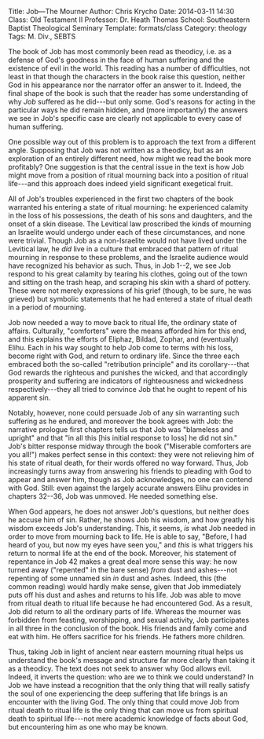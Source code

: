 Title: Job&mdash;The Mourner
Author: Chris Krycho
Date: 2014-03-11 14:30
Class: Old Testament II
Professor: Dr. Heath Thomas
School: Southeastern Baptist Theological Seminary
Template: formats/class
Category: theology
Tags: M. Div., SEBTS

The book of Job has most commonly been read as theodicy, i.e. as a defense of
God's goodness in the face of human suffering and the existence of evil in the
world. This reading has a number of difficulties, not least in that though the
characters in the book raise this question, neither God in his appearance nor
the narrator offer an answer to it. Indeed, the final shape of the book is such
that the reader has some understanding of why *Job* suffered as he did---but
only some. God's reasons for acting in the particular ways he did remain hidden,
and (more importantly) the answers we see in Job's specific case are clearly not
applicable to every case of human suffering.

One possible way out of this problem is to approach the text from a different
angle. Supposing that Job was not written as a theodicy, but as an exploration
of an entirely different need, how might we read the book more profitably? One
suggestion is that the central issue in the text is how Job might move from a
position of ritual mourning back into a position of ritual life---and this
approach does indeed yield significant exegetical fruit.

All of Job's troubles experienced in the first two chapters of the book
warranted his entering a state of ritual mourning: he experienced calamity in
the loss of his possessions, the death of his sons and daughters, and the onset
of a skin disease. The Levitical law proscribed the kinds of mourning an
Israelite would undergo under each of these circumstances, and none were
trivial. Though Job as a non-Israelite would not have lived under the Levitical
law, he *did* live in a culture that embraced that pattern of ritual mourning in
response to these problems, and the Israelite audience would have recognized his
behavior as such. Thus, in Job 1--2, we see Job respond to his great calamity by
tearing his clothes, going out of the town and sitting on the trash heap, and
scraping his skin with a shard of pottery. These were not merely expressions of
his grief (though, to be sure, he was grieved) but symbolic statements that he
had entered a state of ritual death in a period of mourning.

Job now needed a way to move back to ritual life, the ordinary state of affairs.
Culturally, "comforters" were the means afforded him for this end, and this
explains the efforts of Eliphaz, Bildad, Zophar, and (eventually) Elihu. Each in
his way sought to help Job come to terms with his loss, become right with God,
and return to ordinary life. Since the three each embraced both the so-called
"retribution principle" and its corollary---that God rewards the righteous and
punishes the wicked, and that accordingly prosperity and suffering are
indicators of righteousness and wickedness respectively---they all tried to
convince Job that he ought to repent of his apparent sin.

Notably, however, none could persuade Job of any sin warranting such suffering
as he endured, and moreover the book agrees with Job: the narrative prologue
first chapters tells us that Job was "blameless and upright" and that "in all
this [his initial response to loss] he did not sin." Job's bitter response
midway through the book ("Miserable comforters are you all!") makes perfect
sense in this context: they were not relieving him of his state of ritual death,
for their words offered no way forward. Thus, Job increasingly turns away from
answering his friends to pleading with God to appear and answer him, though as
Job acknowledges, no one can contend with God. Still: even against the largely
accurate answers Elihu provides in chapters 32--36, Job was unmoved. He needed
something else.

When God appears, he does not answer Job's questions, but neither does he accuse
him of sin. Rather, he shows Job his wisdom, and how greatly his wisdom exceeds
Job's understanding. This, it seems, *is* what Job needed in order to move from
mourning back to life. He is able to say, "Before, I had heard of you, but now
my eyes have seen you," and *this* is what triggers his return to normal life at
the end of the book. Moreover, his statement of repentance in Job 42 makes a
great deal more sense this way: he now turned away ("repented" in the bare
sense) *from* dust and ashes---not repenting of some unnamed sin *in* dust and
ashes. Indeed, this (the common reading) would hardly make sense, given that Job
immediately puts off his dust and ashes and returns to his life. Job was able to
move from ritual death to ritual life because he had encountered God. As a
result, Job did return to all the ordinary parts of life. Whereas the mourner
was forbidden from feasting, worshipping, and sexual activity, Job participates
in all three in the conclusion of the book. His friends and family come and eat
with him. He offers sacrifice for his friends. He fathers more children.

Thus, taking Job in light of ancient near eastern mourning ritual helps us
understand the book's message and structure far more clearly than taking it as a
theodicy. The text does not seek to answer why God allows evil. Indeed, it
inverts the question: who are we to think we could understand? In Job we have
instead a recognition that the only thing that will really satisfy the soul of
one experiencing the deep suffering that life brings is an encounter with the
living God. The only thing that could move Job from ritual death to ritual life
is the only thing that can move us from spiritual death to spiritual life---not
mere academic knowledge of facts about God, but encountering him as one who may
be known.